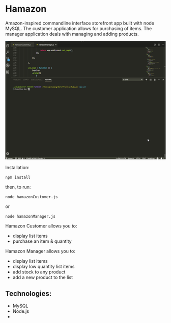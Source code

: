 # Hamazon
Amazon-inspired commandline interface storefront app built with node MySQL. The customer application allows for purchasing of items. The manager application deals with managing and adding products.

![](hamazon_demo.gif)

Installation:
```
npm install
```

then, to run:
```
node hamazonCustomer.js
```
or
```
node hamazonManager.js
```

Hamazon Customer allows you to:
- display list items
- purchase an item & quantity

Hamazon Manager allows you to:
- display list items
- display low quantity list items
- add stock to any product
- add a new product to the list

## Technologies:
- MySQL
- Node.js
- 